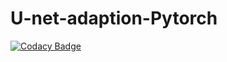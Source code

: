 # U-net-adaption-Pytorch

[![Codacy Badge](https://api.codacy.com/project/badge/Grade/ff5d54cf52644c1bb2d15256ef8e2a34)](https://www.codacy.com/app/Mastercorp/U-net-adaption-Pytorch?utm_source=github.com&amp;utm_medium=referral&amp;utm_content=Mastercorp/U-net-adaption-Pytorch&amp;utm_campaign=Badge_Grade)

